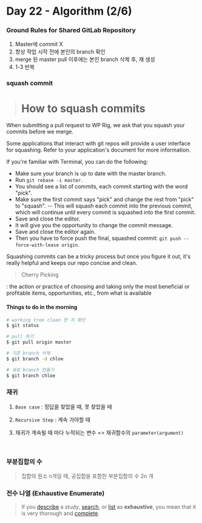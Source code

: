 # Day 22 - Algorithm (2/6)



### Ground Rules for Shared GitLab Repository

1. Master에 commit X
2. 항상 작업 시작 전에 본인의 branch 확인
3. merge 된 master pull 이후에는 본인 branch 삭제 후, 재 생성
4. 1-3 반복





### squash commit



> # How to squash commits



When submitting a pull request to WP Rig, we ask that you squash your commits before we merge.

Some applications that interact with git repos will provide a user interface for squashing. Refer to your application's document for more information.

If you're familiar with Terminal, you can do the following:

- Make sure your branch is up to date with the master branch.
- Run `git rebase -i master`.
- You should see a list of commits, each commit starting with the word "pick".
- Make sure the first commit says "pick" and change the rest from "pick" to "squash". -- This will squash each commit into the previous commit, which will continue until every commit is squashed into the first commit.
- Save and close the editor.
- It will give you the opportunity to change the commit message.
- Save and close the editor again.
- Then you have to force push the final, squashed commit: `git push --force-with-lease origin`.

Squashing commits can be a tricky process but once you figure it out, it's really helpful and keeps our repo concise and clean.





> Cherry Picking

  : the action or practice of choosing and taking only the most beneficial or profitable items, opportunities, etc., from what is available





#### Things to do in the morning

```bash
# working tree clean 한 지 확인
$ git status  

# pull 하기
$ git pull origin master

# 기존 branch 삭제
$ git branch -d chloe

# 새로 branch 만들기
$ git branch chloe
```







### 재귀

1. `Base case` : 정답을 찾았을 때, 못 찾았을 때
2. `Recursive Step` : 계속 가야할 때

3. 재귀가 계속될 때 마다 누적되는 변수   => 재귀함수의 `parameter(argument)`



<br/>



### 부분집합의 수

> 집합의 원소 n개일 때, 공집합을 포함한 부분집합의 수 2n 개









### 전수 나열 (Exhaustive Enumerate)

> If you [describe](https://www.collinsdictionary.com/dictionary/english/describe) a study, [search](https://www.collinsdictionary.com/dictionary/english/search), or [list](https://www.collinsdictionary.com/dictionary/english/list) as **exhaustive**, you mean that it is very thorough and [complete](https://www.collinsdictionary.com/dictionary/english/complete).